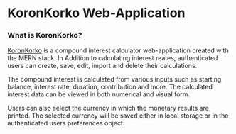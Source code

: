 # KoronKorko Web-Application

### What is KoronKorko?

[KoronKorko][1] is a compound interest calculator web-application created with the MERN stack. In Addition to calculating interest reates, authenticated users can create, save, edit, import and delete their calculations.

The compound interest is calculated from various inputs such as starting balance, interest rate, duration, contribution and more. The calculated interest data can be viewed in both numerical and visual form.

Users can also select the currency in which the monetary results are printed. The selected currency will be saved either in local storage or in the authenticated users preferences object.

[1]: https://koronkorko.herokuapp.com/compound-interest-calculator